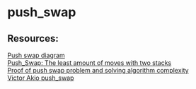 # push_swap

## Resources:
[Push swap diagram](https://online.visual-paradigm.com/w/rwhaaovk/diagrams/?lightbox=1&highlight=0000ff&edit=_blank&editBlankUrl=https%3A%2F%2Fonline.visual-paradigm.com%2Fapp%2Fdiagrams%2F%23diagram%3Aproj%3D0%26vpov%3D16.3%26vpob%3D20220410%26client%3D1%26edit%3D_blank&layers=1&nav=1&vpov=16.3&vpob=20220410#G1NNZehkCbk8pB2NRAtH-4fyFSUy4dd7bZ)<br/>
[Push_Swap: The least amount of moves with two stacks](https://medium.com/@jamierobertdawson/push-swap-the-least-amount-of-moves-with-two-stacks-d1e76a71789a)<br/>
[Proof of push swap problem and solving algorithm complexity](https://eeeuns.github.io/2022/04/15/push-swap/)<br/>
[Victor Akio push_swap](https://github.com/Victor-Akio/Push-Swap-42)
